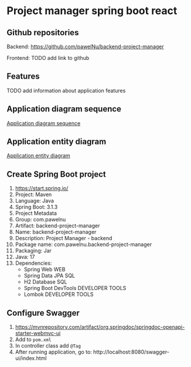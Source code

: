 # Project manager spring boot react

## Github repositories

Backend: https://github.com/pawelNu/backend-project-manager

Frontend: TODO add link to github

## Features

TODO add information about application features

## Application diagram sequence

[Application diagram sequence](diagram_sequences.md#application-diagram-sequence)

## Application entity diagram

[Application entity diagram](entities_diagram.md#application-entity-diagram)

## Create Spring Boot project

1. https://start.spring.io/
2. Project: Maven
3. Language: Java
4. Spring Boot: 3.1.3
5. Project Metadata
6. Group: com.pawelnu
7. Artifact: backend-project-manager
8. Name: backend-project-manager
9.  Description: Project Manager - backend
10. Package name: com.pawelnu.backend-project-manager
11. Packaging: Jar
12. Java: 17
13. Dependencies: 
    - Spring Web WEB
    - Spring Data JPA SQL
    - H2 Database SQL
    - Spring Boot DevTools DEVELOPER TOOLS
    - Lombok DEVELOPER TOOLS

## Configure Swagger

1. https://mvnrepository.com/artifact/org.springdoc/springdoc-openapi-starter-webmvc-ui
2. Add to `pom.xml`
3. In controller class add `@Tag`
4. After running application, go to: http://localhost:8080/swagger-ui/index.html
